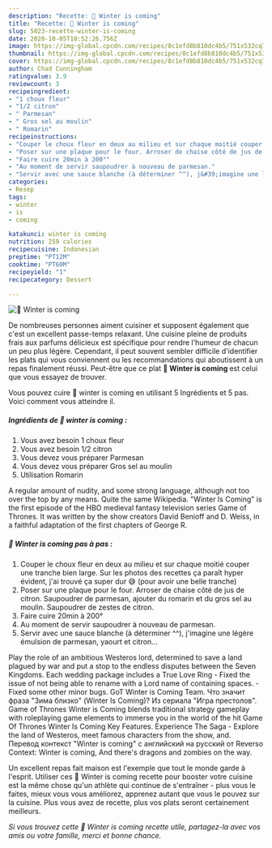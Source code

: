 ```yaml
---
description: "Recette: 🌺 Winter is coming"
title: "Recette: 🌺 Winter is coming"
slug: 5023-recette-winter-is-coming
date: 2020-10-05T10:52:26.756Z
image: https://img-global.cpcdn.com/recipes/8c1efd8b810dc4b5/751x532cq70/🌺-winter-is-coming-photo-principale-de-la-recette.jpg
thumbnail: https://img-global.cpcdn.com/recipes/8c1efd8b810dc4b5/751x532cq70/🌺-winter-is-coming-photo-principale-de-la-recette.jpg
cover: https://img-global.cpcdn.com/recipes/8c1efd8b810dc4b5/751x532cq70/🌺-winter-is-coming-photo-principale-de-la-recette.jpg
author: Chad Cunningham
ratingvalue: 3.9
reviewcount: 3
recipeingredient:
- "1 choux fleur"
- "1/2 citron"
- " Parmesan"
- " Gros sel au moulin"
- " Romarin"
recipeinstructions:
- "Couper le choux fleur en deux au milieu et sur chaque moitié couper une tranche bien large. Sur les photos des recettes ça paraît hyper évident, j&#39;ai trouvé ça super dur 😅 (pour avoir une belle tranche)"
- "Poser sur une plaque pour le four. Arroser de chaise côté de jus de citron. Saupoudrer de parmesan, ajouter du romarin et du gros sel au moulin. Saupoudrer de zestes de citron."
- "Faire cuire 20min à 200°"
- "Au moment de servir saupoudrer à nouveau de parmesan."
- "Servir avec une sauce blanche (à déterminer ^^), j&#39;imagine une légère émulsion de parmesan, yaourt et citron..."
categories:
- Resep
tags:
- winter
- is
- coming

katakunci: winter is coming 
nutrition: 259 calories
recipecuisine: Indonesian
preptime: "PT12M"
cooktime: "PT60M"
recipeyield: "1"
recipecategory: Dessert

---
```



![🌺 Winter is coming](https://img-global.cpcdn.com/recipes/8c1efd8b810dc4b5/751x532cq70/🌺-winter-is-coming-photo-principale-de-la-recette.jpg)

De nombreuses personnes aiment cuisiner et supposent également que c'est un excellent passe-temps relaxant. Une cuisine pleine de produits frais aux parfums délicieux est spécifique pour rendre l'humeur de chacun un peu plus légère. Cependant, il peut souvent sembler difficile d'identifier les plats qui vous conviennent ou les recommandations qui aboutissent à un repas finalement réussi. Peut-être que ce plat <strong> 🌺 Winter is coming </strong> est celui que vous essayez de trouver.

<!--inarticleads1-->

Vous pouvez cuire 🌺 winter is coming en utilisant 5 Ingrédients et 5 pas. Voici comment vous atteindre il.

##### Ingrédients de 🌺 winter is coming :

1. Vous avez besoin 1 choux fleur
1. Vous avez besoin 1/2 citron
1. Vous devez vous préparer  Parmesan
1. Vous devez vous préparer  Gros sel au moulin
1. Utilisation  Romarin


A regular amount of nudity, and some strong language, although not too over the top by any means. Quite the same Wikipedia. &#34;Winter Is Coming&#34; is the first episode of the HBO medieval fantasy television series Game of Thrones. It was written by the show creators David Benioff and D. Weiss, in a faithful adaptation of the first chapters of George R. 

<!--inarticleads2-->

##### 🌺 Winter is coming pas à pas :

1. Couper le choux fleur en deux au milieu et sur chaque moitié couper une tranche bien large. Sur les photos des recettes ça paraît hyper évident, j&#39;ai trouvé ça super dur 😅 (pour avoir une belle tranche)
1. Poser sur une plaque pour le four. Arroser de chaise côté de jus de citron. Saupoudrer de parmesan, ajouter du romarin et du gros sel au moulin. Saupoudrer de zestes de citron.
1. Faire cuire 20min à 200°
1. Au moment de servir saupoudrer à nouveau de parmesan.
1. Servir avec une sauce blanche (à déterminer ^^), j&#39;imagine une légère émulsion de parmesan, yaourt et citron...


Play the role of an ambitious Westeros lord, determined to save a land plagued by war and put a stop to the endless disputes between the Seven Kingdoms. Each wedding package includes a True Love Ring - Fixed the issue of not being able to rename with a Lord name of containing spaces. - Fixed some other minor bugs. GoT Winter is Coming Team. Что значит фраза &#34;Зима близко&#34; (Winter Is Coming)? Из сериала &#34;Игра престолов&#34;. Game of Thrones Winter is Coming blends traditional strategy gameplay with roleplaying game elements to immerse you in the world of the hit Game Of Thrones Winter Is Coming Key Features. Experience The Saga - Explore the land of Westeros, meet famous characters from the show, and. Перевод контекст &#34;Winter is coming&#34; c английский на русский от Reverso Context: Winter is coming, And there&#39;s dragons and zombies on the way. 

<!--inarticleads1-->

<p>
Un excellent repas fait maison est l'exemple que tout le monde garde à l'esprit. Utiliser ces 🌺 Winter is coming recette pour booster votre cuisine est la même chose qu'un athlète qui continue de s'entraîner - plus vous le faites, mieux vous vous améliorez, apprenez autant que vous le pouvez sur la cuisine. Plus vous avez de recette, plus vos plats seront certainement meilleurs.
</p>

<p>
<i>Si vous trouvez cette 🌺 Winter is coming recette utile, partagez-la avec vos amis ou votre famille, merci et bonne chance.</i>
</p>
